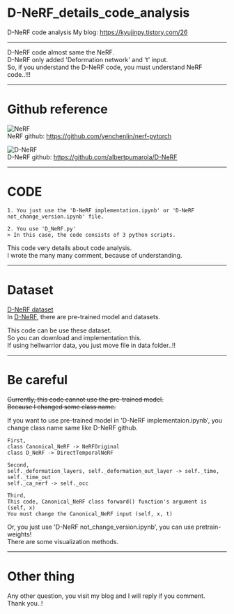 # D-NeRF_details_code_analysis
D-NeRF code analysis
My blog: https://kyujinpy.tistory.com/26  
  
------------   
D-NeRF code almost same the NeRF.  
D-NeRF only added 'Deformation network' and 't' input.  
So, if you understand the D-NeRF code, you must understand NeRF code..!!!  

------------  
# Github reference  
![NeRF](https://img1.daumcdn.net/thumb/R1280x0/?scode=mtistory2&fname=https%3A%2F%2Fblog.kakaocdn.net%2Fdn%2FdeF4Z1%2FbtrUnYtvDFF%2FNkTX26LO6zjvMiAv8k5qe0%2Fimg.png)   
NeRF github: https://github.com/yenchenlin/nerf-pytorch   
   
   
![D-NeRF](https://user-images.githubusercontent.com/98331298/209345374-8c2d10b1-1fac-47d6-9c6c-ec9a71fd6ac8.png)   
D-NeRF github: https://github.com/albertpumarola/D-NeRF  
  
------------  
# CODE  
```
1. You just use the 'D-NeRF implementation.ipynb' or 'D-NeRF not_change_version.ipynb' file.

2. You use 'D_NeRF.py'  
> In this case, the code consists of 3 python scripts.  
```
  
This code very details about code analysis.  
I wrote the many many comment, because of understanding.  

------------
# Dataset  
[D-NeRF dataset](https://www.mdpi.com/2073-8994/14/12/2657)  
In [D-NeRF](https://github.com/albertpumarola/D-NeRF  ), there are pre-trained model and datasets.  
  
This code can be use these dataset.  
So you can download and implementation this.  
If using hellwarrior data, you just move file in data folder..!!  
    
------------
# Be careful  
~~Currently, this code cannot use the pre-trained model.~~  
~~Because I changed some class name.~~  
  
If you want to use pre-trained model in 'D-NeRF implementaion.ipynb', you change class name same like D-NeRF github.    
```
First,  
class Canonical_NeRF -> NeRFOriginal  
class D_NeRF -> DirectTemporalNeRF  

Second,  
self._deformation_layers, self._deformation_out_layer -> self._time, self._time_out  
self._ca_nerf -> self._occ  

Third,
This code, Canonical_NeRF class forward() function's argument is (self, x)
You must change the Canonical_NeRF input (self, x, t)
```  
  
Or, you just use 'D-NeRF not_change_version.ipynb', you can use pretrain-weights!  
There are some visualization methods.  
  
------------
# Other thing   
Any other question, you visit my blog and I will reply if you comment.  
Thank you..!  
